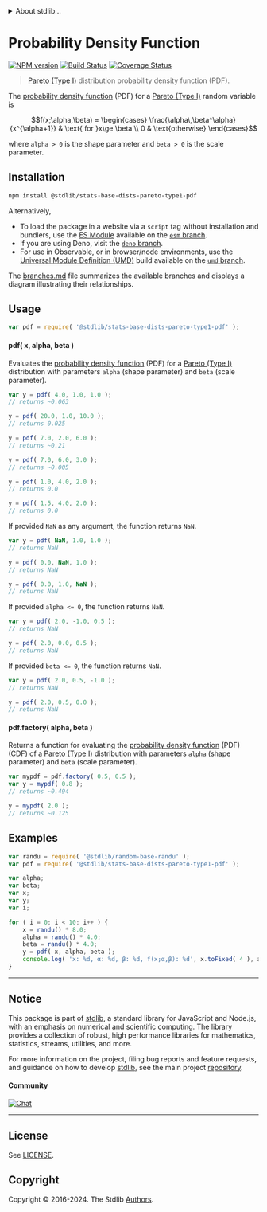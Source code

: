 <!--

@license Apache-2.0

Copyright (c) 2018 The Stdlib Authors.

Licensed under the Apache License, Version 2.0 (the "License");
you may not use this file except in compliance with the License.
You may obtain a copy of the License at

   http://www.apache.org/licenses/LICENSE-2.0

Unless required by applicable law or agreed to in writing, software
distributed under the License is distributed on an "AS IS" BASIS,
WITHOUT WARRANTIES OR CONDITIONS OF ANY KIND, either express or implied.
See the License for the specific language governing permissions and
limitations under the License.

-->


<details>
  <summary>
    About stdlib...
  </summary>
  <p>We believe in a future in which the web is a preferred environment for numerical computation. To help realize this future, we've built stdlib. stdlib is a standard library, with an emphasis on numerical and scientific computation, written in JavaScript (and C) for execution in browsers and in Node.js.</p>
  <p>The library is fully decomposable, being architected in such a way that you can swap out and mix and match APIs and functionality to cater to your exact preferences and use cases.</p>
  <p>When you use stdlib, you can be absolutely certain that you are using the most thorough, rigorous, well-written, studied, documented, tested, measured, and high-quality code out there.</p>
  <p>To join us in bringing numerical computing to the web, get started by checking us out on <a href="https://github.com/stdlib-js/stdlib">GitHub</a>, and please consider <a href="https://opencollective.com/stdlib">financially supporting stdlib</a>. We greatly appreciate your continued support!</p>
</details>

# Probability Density Function

[![NPM version][npm-image]][npm-url] [![Build Status][test-image]][test-url] [![Coverage Status][coverage-image]][coverage-url] <!-- [![dependencies][dependencies-image]][dependencies-url] -->

> [Pareto (Type I)][pareto-distribution] distribution probability density function (PDF).

<section class="intro">

The [probability density function][pdf] (PDF) for a [Pareto (Type I)][pareto-distribution] random variable is

<!-- <equation class="equation" label="eq:pareto_type1_pdf" align="center" raw="f(x;\alpha,\beta) = \begin{cases} \frac{\alpha\,\beta^\alpha}{x^{\alpha+1}} & \text{ for }x\ge \beta \\ 0 & \text{otherwise} \end{cases}" alt="Probability density function (PDF) for a Pareto (Type I) distribution."> -->

```math
f(x;\alpha,\beta) = \begin{cases} \frac{\alpha\,\beta^\alpha}{x^{\alpha+1}} & \text{ for }x\ge \beta \\ 0 & \text{otherwise} \end{cases}
```

<!-- <div class="equation" align="center" data-raw-text="f(x;\alpha,\beta) = \begin{cases} \frac{\alpha\,\beta^\alpha}{x^{\alpha+1}} &amp; \text{ for }x\ge \beta \\ 0 &amp; \text{otherwise} \end{cases}" data-equation="eq:pareto_type1_pdf">
    <img src="https://cdn.jsdelivr.net/gh/stdlib-js/stdlib@51534079fef45e990850102147e8945fb023d1d0/lib/node_modules/@stdlib/stats/base/dists/pareto-type1/pdf/docs/img/equation_pareto_type1_pdf.svg" alt="Probability density function (PDF) for a Pareto (Type I) distribution.">
    <br>
</div> -->

<!-- </equation> -->

where `alpha > 0` is the shape parameter and `beta > 0` is the scale parameter.

</section>

<!-- /.intro -->

<section class="installation">

## Installation

```bash
npm install @stdlib/stats-base-dists-pareto-type1-pdf
```

Alternatively,

-   To load the package in a website via a `script` tag without installation and bundlers, use the [ES Module][es-module] available on the [`esm` branch][esm-url].
-   If you are using Deno, visit the [`deno` branch][deno-url].
-   For use in Observable, or in browser/node environments, use the [Universal Module Definition (UMD)][umd] build available on the [`umd` branch][umd-url].

The [branches.md][branches-url] file summarizes the available branches and displays a diagram illustrating their relationships.

</section>

<section class="usage">

## Usage

```javascript
var pdf = require( '@stdlib/stats-base-dists-pareto-type1-pdf' );
```

#### pdf( x, alpha, beta )

Evaluates the [probability density function][pdf] (PDF) for a [Pareto (Type I)][pareto-distribution] distribution with parameters `alpha` (shape parameter) and `beta` (scale parameter).

```javascript
var y = pdf( 4.0, 1.0, 1.0 );
// returns ~0.063

y = pdf( 20.0, 1.0, 10.0 );
// returns 0.025

y = pdf( 7.0, 2.0, 6.0 );
// returns ~0.21

y = pdf( 7.0, 6.0, 3.0 );
// returns ~0.005

y = pdf( 1.0, 4.0, 2.0 );
// returns 0.0

y = pdf( 1.5, 4.0, 2.0 );
// returns 0.0
```

If provided `NaN` as any argument, the function returns `NaN`.

```javascript
var y = pdf( NaN, 1.0, 1.0 );
// returns NaN

y = pdf( 0.0, NaN, 1.0 );
// returns NaN

y = pdf( 0.0, 1.0, NaN );
// returns NaN
```

If provided `alpha <= 0`, the function returns `NaN`.

```javascript
var y = pdf( 2.0, -1.0, 0.5 );
// returns NaN

y = pdf( 2.0, 0.0, 0.5 );
// returns NaN
```

If provided `beta <= 0`, the function returns `NaN`.

```javascript
var y = pdf( 2.0, 0.5, -1.0 );
// returns NaN

y = pdf( 2.0, 0.5, 0.0 );
// returns NaN
```

#### pdf.factory( alpha, beta )

Returns a function for evaluating the [probability density function][pdf] (PDF) (CDF) of a [Pareto (Type I)][pareto-distribution] distribution with parameters `alpha` (shape parameter) and `beta` (scale parameter).

```javascript
var mypdf = pdf.factory( 0.5, 0.5 );
var y = mypdf( 0.8 );
// returns ~0.494

y = mypdf( 2.0 );
// returns ~0.125
```

</section>

<!-- /.usage -->

<section class="examples">

## Examples

<!-- eslint no-undef: "error" -->

```javascript
var randu = require( '@stdlib/random-base-randu' );
var pdf = require( '@stdlib/stats-base-dists-pareto-type1-pdf' );

var alpha;
var beta;
var x;
var y;
var i;

for ( i = 0; i < 10; i++ ) {
    x = randu() * 8.0;
    alpha = randu() * 4.0;
    beta = randu() * 4.0;
    y = pdf( x, alpha, beta );
    console.log( 'x: %d, α: %d, β: %d, f(x;α,β): %d', x.toFixed( 4 ), alpha.toFixed( 4 ), beta.toFixed( 4 ), y.toFixed( 4 ) );
}
```

</section>

<!-- /.examples -->

<!-- Section for related `stdlib` packages. Do not manually edit this section, as it is automatically populated. -->

<section class="related">

</section>

<!-- /.related -->

<!-- Section for all links. Make sure to keep an empty line after the `section` element and another before the `/section` close. -->


<section class="main-repo" >

* * *

## Notice

This package is part of [stdlib][stdlib], a standard library for JavaScript and Node.js, with an emphasis on numerical and scientific computing. The library provides a collection of robust, high performance libraries for mathematics, statistics, streams, utilities, and more.

For more information on the project, filing bug reports and feature requests, and guidance on how to develop [stdlib][stdlib], see the main project [repository][stdlib].

#### Community

[![Chat][chat-image]][chat-url]

---

## License

See [LICENSE][stdlib-license].


## Copyright

Copyright &copy; 2016-2024. The Stdlib [Authors][stdlib-authors].

</section>

<!-- /.stdlib -->

<!-- Section for all links. Make sure to keep an empty line after the `section` element and another before the `/section` close. -->

<section class="links">

[npm-image]: http://img.shields.io/npm/v/@stdlib/stats-base-dists-pareto-type1-pdf.svg
[npm-url]: https://npmjs.org/package/@stdlib/stats-base-dists-pareto-type1-pdf

[test-image]: https://github.com/stdlib-js/stats-base-dists-pareto-type1-pdf/actions/workflows/test.yml/badge.svg?branch=main
[test-url]: https://github.com/stdlib-js/stats-base-dists-pareto-type1-pdf/actions/workflows/test.yml?query=branch:main

[coverage-image]: https://img.shields.io/codecov/c/github/stdlib-js/stats-base-dists-pareto-type1-pdf/main.svg
[coverage-url]: https://codecov.io/github/stdlib-js/stats-base-dists-pareto-type1-pdf?branch=main

<!--

[dependencies-image]: https://img.shields.io/david/stdlib-js/stats-base-dists-pareto-type1-pdf.svg
[dependencies-url]: https://david-dm.org/stdlib-js/stats-base-dists-pareto-type1-pdf/main

-->

[chat-image]: https://img.shields.io/gitter/room/stdlib-js/stdlib.svg
[chat-url]: https://app.gitter.im/#/room/#stdlib-js_stdlib:gitter.im

[stdlib]: https://github.com/stdlib-js/stdlib

[stdlib-authors]: https://github.com/stdlib-js/stdlib/graphs/contributors

[umd]: https://github.com/umdjs/umd
[es-module]: https://developer.mozilla.org/en-US/docs/Web/JavaScript/Guide/Modules

[deno-url]: https://github.com/stdlib-js/stats-base-dists-pareto-type1-pdf/tree/deno
[umd-url]: https://github.com/stdlib-js/stats-base-dists-pareto-type1-pdf/tree/umd
[esm-url]: https://github.com/stdlib-js/stats-base-dists-pareto-type1-pdf/tree/esm
[branches-url]: https://github.com/stdlib-js/stats-base-dists-pareto-type1-pdf/blob/main/branches.md

[stdlib-license]: https://raw.githubusercontent.com/stdlib-js/stats-base-dists-pareto-type1-pdf/main/LICENSE

[pareto-distribution]: https://en.wikipedia.org/wiki/Pareto_distribution

[pdf]: https://en.wikipedia.org/wiki/Probability_density_function

</section>

<!-- /.links -->

